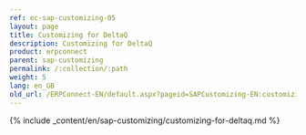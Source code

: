 ```yaml
---
ref: ec-sap-customizing-05
layout: page
title: Customizing for DeltaQ
description: Customizing for DeltaQ
product: erpconnect
parent: sap-customizing
permalink: /:collection/:path
weight: 5
lang: en_GB
old_url: /ERPConnect-EN/default.aspx?pageid=SAPCustomizing-EN:customizing-for-deltaq
---
```


{% include _content/en/sap-customizing/customizing-for-deltaq.md  %}

